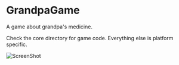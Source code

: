 # GrandpaGame
A game about grandpa's medicine. 

Check the core directory for game code.  Everything else is platform specific.


![ScreenShot](http://i.imgur.com/wIZqDj2.gif)
